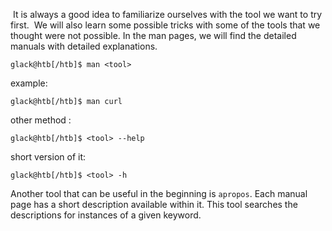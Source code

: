  It is always a good idea to familiarize ourselves with the tool we want to try first. 
 We will also learn some possible tricks with some of the tools that we thought were not possible. In the man pages, we will find the detailed manuals with detailed explanations.


```shell-session
glack@htb[/htb]$ man <tool>
```

 example: 
```shell-session
glack@htb[/htb]$ man curl
```

other method :

```shell-session
glack@htb[/htb]$ <tool> --help
```

short version of it: 

```shell-session
glack@htb[/htb]$ <tool> -h
```

Another tool that can be useful in the beginning is `apropos`. Each manual page has a short description available within it. This tool searches the descriptions for instances of a given keyword.

